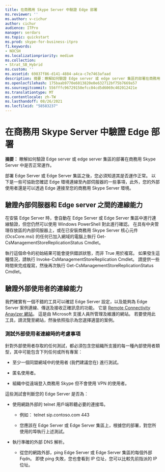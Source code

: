 ```yaml
---
title: 在商務用 Skype Server 中驗證 Edge 部署
ms.reviewer: ''
ms.author: v-cichur
author: cichur
audience: ITPro
manager: serdars
ms.topic: quickstart
ms.prod: skype-for-business-itpro
f1.keywords:
- NOCSH
ms.localizationpriority: medium
ms.collection:
- Strat_SB_Hybrid
ms.custom: ''
ms.assetid: 69837f86-d141-4884-a4ca-c7e7463afaad
description: 摘要：瞭解如何驗證 Edge server 或 edge server 集區的部署在商務用 Skype Server 中是否正常運作。
ms.openlocfilehash: 175baab9770e6013820e0e632712bf75b7669a57
ms.sourcegitcommit: 556fffc96729150efcc04cd5d6069c402012421e
ms.translationtype: MT
ms.contentlocale: zh-TW
ms.lasthandoff: 08/26/2021
ms.locfileid: "58583237"
---
```

# <a name="validate-your-edge-deployment-in-skype-for-business-server"></a>在商務用 Skype Server 中驗證 Edge 部署
 
**摘要：** 瞭解如何驗證 Edge server 或 edge server 集區的部署在商務用 Skype Server 中是否正常運作。
  
部署 Edge Server 或 Edge Server 集區之後，您必須知道其是否運作正常。 以下是一些可協助您確認 Edge 環境連線至內部伺服器的一些事項，此外，您的外部使用者還是可以透過 Edge 連接至您的商務用 Skype Server 環境。
  
## <a name="verify-connectivity-between-your-internal-servers-and-your-edge-servers"></a>驗證內部伺服器和 Edge server 之間的連線能力

在安裝 Edge Server 時，會自動在 Edge Server 或 Edge Server 集區中進行連線驗證，但您仍然可以使用 Windows PowerShell 對此進行確認。 在具有中央管理存放區的內部伺服器上，或在已安裝商務用 Skype Server 核心元件 (OcsCore.msi) 的任何已加入網域的電腦上執行 Get-CsManagementStoreReplicationStatus Cmdlet。
  
執行這個命令的初始結果可能會提供錯誤狀態，而非 True 用於複寫。 如果發生這種情況，請執行 Invoke-CsManagementStoreReplication Cmdlet。 請提供一些時間來完成複寫，然後再次執行 Get-CsManagementStoreReplicationStatus Cmdlet。
  
## <a name="verify-connectivity-for-your-external-users"></a>驗證外部使用者的連線能力

我們確實有一個不錯的工具可以確認 Edge Server 設定，以及能夠為 Edge Server 案例連線、傳送及接收正確訊息的功能。 它是 [Remote Connectivity Anaylzer 網站](https://testconnectivity.microsoft.com/)。 這是由 Microsoft 支援人員所管理及維護的網站。 若要使用此工具，請流覽至網站，然後依照指示為您選擇適當的案例。
  
### <a name="things-to-consider-when-testing-external-user-connectivity"></a>測試外部使用者連線時的考慮事項

針對外部使用者存取的任何測試，都必須包含您組織所支援的每一種內部使用者類型，其中可能包含下列任何或所有專案：
  
- 至少一個同盟網域中的使用者 (我們建議您在) 進行測試。
    
- 匿名使用者。
    
- 組織中從遠端登入商務用 Skype 但不會使用 VPN 的使用者。
    
這些測試會判斷您的 Edge Server 是否為：
  
- 使用網路外部的 telnet 用戶端聆聽必要的連接埠。
    
  - 例如： telnet sip.contoso.com 443
    
  - 您應該在 Edge Server 或 Edge Server 集區上，根據您的部署，對您所使用的埠執行上述測試。
    
- 執行準確的外部 DNS 解析。
    
  - 從您的網路外部，ping Edge Server 或 Edge Server 集區的每個外部 Fqdn。 即使 ping 失敗，您也會看到 IP 位址，您可以比較先前指派的 IP 位址。
    


